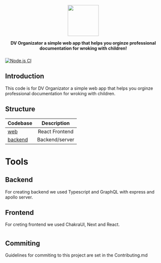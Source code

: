 <p align="center">
    <img height=100 src="https://raw.githubusercontent.com/fivanusec/DV-Organizator-WEB/master/src/img/logo.png?token=AOOXF255WVDMZJQUXS7MM7TAL45RI"/>
</p>
<p align="center">
  <strong>DV Organizator a simple web app that helps you orginze professional documentation for wroking with children!</strong>
</p>

<h3 align="center">
</h3>

[![Node.js CI](https://github.com/fivanusec/DV-Organizator/actions/workflows/node.js.yml/badge.svg)](https://github.com/fivanusec/DV-Organizator/actions/workflows/node.js.yml)

## Introduction

This code is for DV Organizator a simple web app that helps you orginze professional documentation for wroking with children.

## Structure

| Codebase           |  Description   |
| :----------------- | :------------: |
| [web](web)         | React Frontend |
| [backend](backend) | Backend/server |

# Tools

## Backend

For creating backend we used Typescript and GraphQL with express and apollo server.

## Frontend

For creting frontend we used ChakraUI, Next and React.

#

## Commiting

Guidelines for commiting to this project are set in the Contributing.md
